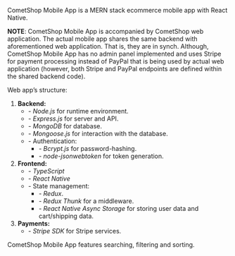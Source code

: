 <p>CometShop Mobile App is a MERN stack ecommerce mobile app with React Native.</p>
<p><strong>NOTE</strong>: CometShop Mobile App is accompanied by CometShop web application. The actual mobile app shares the same backend with aforementioned web application. That is, they are in synch. Although, CometShop Mobile App has no admin panel implemented and uses Stripe for payment processing instead of PayPal that is being used by actual web application (however, both Stripe and PayPal endpoints are defined within the shared backend code).</p>
<p>Web app’s structure:</p>
<ol>
<li><strong>Backend:</strong>
	<ul>
	<li>- <i>Node.js</i> for runtime environment.</li>
	<li>- <i>Express.js</i> for server and API.</li>
	<li>- <i>MongoDB</i> for database.</li>
	<li>- <i>Mongoose.js</i> for interaction with the database.</li> 
	<li>- Authentication:
		<ul>
			<li>- <i> Bcrypt.js</i> for password-hashing.</li>
			<li>- <i> node-jsonwebtoken</i> for token generation.</li>
		</ul>
	</li>
</ul>
</li>
<li><strong>Frontend:</strong>
	<ul>
		<li>- <i>TypeScript</i></li>
		<li>- <i>React Native</i></li>
		<li>- State management:
	<ul>
		<li>- <i>Redux</i>.</li>
		<li>- <i>Redux Thunk</i> for a middleware.</li>
		<li>- <i>React Native Async Storage</i> for storing user data and cart/shipping data.</li>
	</ul>
</li>
	</ul>
</li>
<li><strong>Payments:</strong>
	<ul>
		<li>- <i>Stripe SDK</i> for Stripe services.</li>
	</ul>
</li>
</ol> 
<p>CometShop Mobile App features searching, filtering and sorting.</p>
